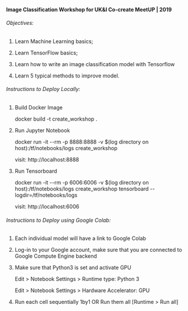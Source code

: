 #### Image Classification Workshop for UK&I Co-create MeetUP | 2019

###### Objectives:

1. Learn Machine Learning basics;

2. Learn TensorFlow basics;

3. Learn how to write an image classification model with Tensorflow

4. Learn 5 typical methods to improve model.

###### Instructions to Deploy Locally:

1. Build Docker Image
   
   docker build -t create_workshop .

2. Run Jupyter Notebook

   docker run -it --rm -p 8888:8888 -v $(log directory on host):/tf/notebooks/logs create_workshop

   visit: http://localhost:8888
3. Run Tensorboard

   docker run -it --rm -p 6006:6006 -v $(log directory on host):/tf/notebooks/logs create_workshop tensorboard --logdir=/tf/notebooks/logs
   
   visit: http://localhost:6006
   
   
###### Instructions to Deploy using Google Colab:

1. Each individual model will have a link to Google Colab

2. Log-in to your Google account, make sure that you are connected to Google Compute Engine backend

3. Make sure that Python3 is set and activate GPU

   Edit > Notebook Settings > Runtime type: Python 3
   
   Edit > Notebook Settings > Hardware Accelerator: GPU

4. Run each cell sequentially 1by1 OR Run them all [Runtime > Run all] 
